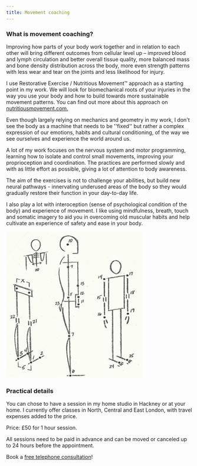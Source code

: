 ```yaml
---
title: Movement coaching
---
```


### What is movement coaching?

Improving how parts of your body work together and in relation to each other
will bring different outcomes from cellular level up – improved blood and lymph
circulation and better overall tissue quality, more balanced mass and bone
density distribution across the body, more even strength patterns with less wear
and tear on the joints and less likelihood for injury.

I use Restorative Exercise / Nutritious Movement™ approach as a starting point
in my work. We will look for biomechanical roots of your injuries in the way you
use your body and how to build towards more sustainable movement patterns. You
can find out more about this approach on
[nutritiousmovement.com.](https://nutritiousmovement.com/)

Even though largely relying on mechanics and geometry in my work, I don't see
the body as a machine that needs to be ''fixed'' but rather a complex expression
of our emotions, habits and cultural conditioning, of the way we see ourselves
and experience the world around us.

A lot of my work focuses on the nervous system and motor programming, learning
how to isolate and control small movements, improving your proprioception and
coordination. The practices are performed slowly and with as little effort as
possible, giving a lot of attention to body awareness.

The aim of the exercises is not to challenge your abilities, but build new
neural pathways - innervating underused areas of the body so they would
gradually restore their function in your day-to-day life.

I also play a lot with interoception (sense of psychological condition of the
body) and experience of movement. I like using mindfulness, breath, touch and
somatic imagery to aid you in overcoming old muscular habits and help cultivate
an experience of safety and ease in your body.

![Alignment points](alignment_points.jpg)

### Practical details

You can chose to have a session in my home studio in Hackney or at your home. I
currently offer classes in North, Central and East London, with travel expenses
added to the price.

Price: £50 for 1 hour session.

All sessions need to be paid in advance and can be moved or canceled up to 24
hours before the appointment.

Book a [free telephone consultation][1]!

[1]: mailto:ivana.demmel@gmail.com?subject=Free%20Telephone%20Consultation
